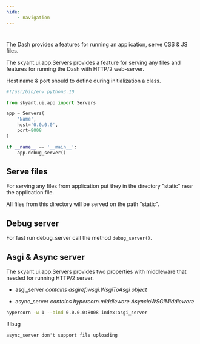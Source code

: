 ```yaml
---
hide:
    - navigation
---
```


#

The Dash provides a features for running an application, serve CSS & JS files.

The skyant.ui.app.Servers provides a feature for serving any files and features for running
    the Dash with HTTP/2 web-server.

Host name & port should to define during initialization a class.

```py linenums='1' title='index.py'
#!/usr/bin/env python3.10

from skyant.ui.app import Servers

app = Servers(
    'Name',
    host='0.0.0.0',
    port=8008
)

if __name__ == '__main__':
    app.debug_server()
```

## Serve files

For serving any files from application put they in the directory "static" near the application
    file.

All files from this directory will be served on the path "static".


## Debug server

For fast run debug_server call the method ```debug_server()```.


## Asgi & Async server

The skyant.ui.app.Servers provides two properties with middleware that needed for running
    HTTP/2 server.

- asgi_server
    _contains asgiref.wsgi.WsgiToAsgi object_

- async_server
    _contains hypercorn.middleware.AsyncioWSGIMiddleware_

```bash linenums='1' title='run production server'
hypercorn -w 1 --bind 0.0.0.0:8008 index:asgi_server
```

!!!bug

    async_server don't support file uploading 
